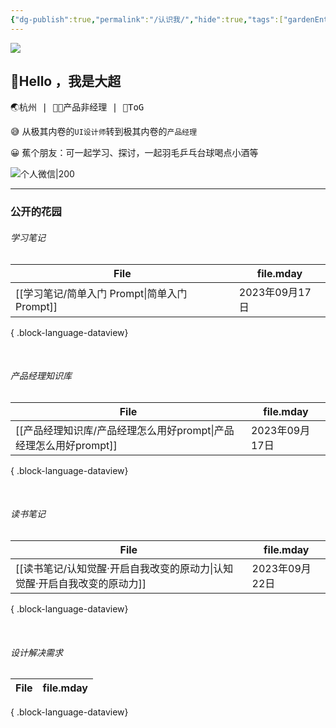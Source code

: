 ```yaml
---
{"dg-publish":true,"permalink":"/认识我/","hide":true,"tags":["gardenEntry"],"noteIcon":"","created":"2023-08-20T15:43:41.343+08:00","updated":"2023-09-22T21:56:47.302+08:00"}
---
```


![](https://s2.loli.net/2023/08/26/sOjVklCpUMTu17v.png)
## 👋Hello ，我是大超

<kbd>🌏杭州   |  👨‍💻产品非经理  | 🤵ToG</kbd>


😅 从极其内卷的`UI设计师`转到极其内卷的`产品经理`

😀 蕉个朋友：可一起学习、探讨，一起羽毛乒乓台球喝点小酒等

![个人微信|200](https://s2.loli.net/2023/08/23/L6nKkcS5ImzMXOE.png)

---

### 公开的花园

###### 学习笔记
| File                                 | file.mday    |
| ------------------------------------ | ------------ |
| [[学习笔记/简单入门 Prompt\|简单入门 Prompt]] | 2023年09月17日  |

{ .block-language-dataview}

<br>

###### 产品经理知识库
| File                                          | file.mday    |
| --------------------------------------------- | ------------ |
| [[产品经理知识库/产品经理怎么用好prompt\|产品经理怎么用好prompt]] | 2023年09月17日  |

{ .block-language-dataview}

<br>

###### 读书笔记
| File                                         | file.mday    |
| -------------------------------------------- | ------------ |
| [[读书笔记/认知觉醒·开启自我改变的原动力\|认知觉醒·开启自我改变的原动力]] | 2023年09月22日  |

{ .block-language-dataview}

<br>

###### 设计解决需求
| File | file.mday |
| ---- | --------- |

{ .block-language-dataview}